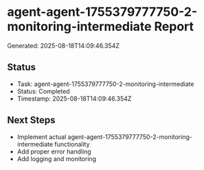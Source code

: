 # agent-agent-1755379777750-2-monitoring-intermediate Report

Generated: 2025-08-18T14:09:46.354Z

## Status
- Task: agent-agent-1755379777750-2-monitoring-intermediate
- Status: Completed
- Timestamp: 2025-08-18T14:09:46.354Z

## Next Steps
- Implement actual agent-agent-1755379777750-2-monitoring-intermediate functionality
- Add proper error handling
- Add logging and monitoring
